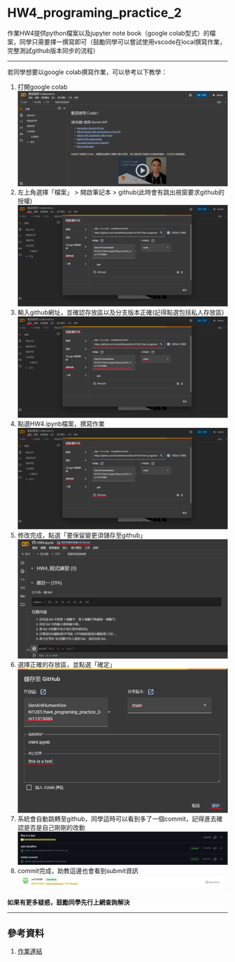 # HW4_programing_practice_2

作業HW4提供python檔案以及jupyter note book（google colab型式）的檔案，同學只需要擇一撰寫即可（鼓勵同學可以嘗試使用vscode在local撰寫作業，完整測試github版本同步的流程）

---

若同學想要以google colab撰寫作業，可以參考以下教學：

1) 打開google colab
![image](https://github.com/GenAI4Humanities-NTUST/HW4_programing_practice_2/blob/main/%E8%AA%AA%E6%98%8E%E5%9C%96%E7%89%87/1.png)
2) 左上角選擇「檔案」 > 開啟筆記本 > github(此時會有跳出視窗要求github的授權)
![image](https://github.com/GenAI4Humanities-NTUST/HW4_programing_practice_2/blob/main/%E8%AA%AA%E6%98%8E%E5%9C%96%E7%89%87/2.png)
3) 輸入github網址，並確認存放區以及分支版本正確(記得點選包括私人存放區)
![image](https://github.com/GenAI4Humanities-NTUST/HW4_programing_practice_2/blob/main/%E8%AA%AA%E6%98%8E%E5%9C%96%E7%89%87/3.png)
4) 點選HW4.ipynb檔案，撰寫作業
![image](https://github.com/GenAI4Humanities-NTUST/HW4_programing_practice_2/blob/main/%E8%AA%AA%E6%98%8E%E5%9C%96%E7%89%87/4.png)
5) 修改完成，點選「要保留變更須儲存至github」
![image](https://github.com/GenAI4Humanities-NTUST/HW4_programing_practice_2/blob/main/%E8%AA%AA%E6%98%8E%E5%9C%96%E7%89%87/5.png)
6) 選擇正確的存放區，並點選「確定」
![image](https://github.com/GenAI4Humanities-NTUST/HW4_programing_practice_2/blob/main/%E8%AA%AA%E6%98%8E%E5%9C%96%E7%89%87/6.png)
7) 系統會自動跳轉至github，同學這時可以看到多了一個commit，記得進去確認是否是自己剛剛的改動
![image](https://github.com/GenAI4Humanities-NTUST/HW4_programing_practice_2/blob/main/%E8%AA%AA%E6%98%8E%E5%9C%96%E7%89%87/7.png)
8) commit完成，助教這邊也會看到submit資訊
![image](https://github.com/GenAI4Humanities-NTUST/HW4_programing_practice_2/blob/main/%E8%AA%AA%E6%98%8E%E5%9C%96%E7%89%87/8.png)

**如果有更多疑惑，鼓勵同學先行上網查詢解決**

---

## 參考資料

1) [作業連結](https://colab.research.google.com/drive/1aj0uii4sBbcJdALt92dXn8NM8YUhZZG7?usp=sharing)
